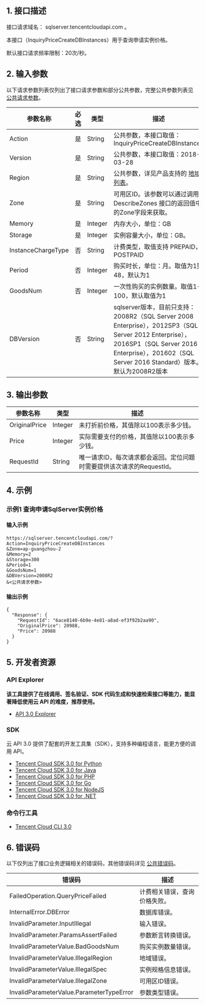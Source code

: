 ## 1. 接口描述

接口请求域名： sqlserver.tencentcloudapi.com 。

本接口（InquiryPriceCreateDBInstances）用于查询申请实例价格。

默认接口请求频率限制：20次/秒。




## 2. 输入参数

以下请求参数列表仅列出了接口请求参数和部分公共参数，完整公共参数列表见 [公共请求参数](/document/api/238/19930)。

| 参数名称 | 必选 | 类型 | 描述 |
|---------|---------|---------|---------|
| Action | 是 | String | 公共参数，本接口取值：InquiryPriceCreateDBInstances |
| Version | 是 | String | 公共参数，本接口取值：2018-03-28 |
| Region | 是 | String | 公共参数，详见产品支持的 [地域列表](/document/api/238/19930#.E5.9C.B0.E5.9F.9F.E5.88.97.E8.A1.A8)。 |
| Zone | 是 | String | 可用区ID。该参数可以通过调用 DescribeZones 接口的返回值中的Zone字段来获取。 |
| Memory | 是 | Integer | 内存大小，单位：GB |
| Storage | 是 | Integer | 实例容量大小，单位：GB。 |
| InstanceChargeType | 否 | String | 计费类型，取值支持 PREPAID，POSTPAID |
| Period | 否 | Integer | 购买时长，单位：月。取值为1到48，默认为1 |
| GoodsNum | 否 | Integer | 一次性购买的实例数量。取值1-100，默认取值为1 |
| DBVersion | 否 | String | sqlserver版本，目前只支持：2008R2（SQL Server 2008 Enterprise），2012SP3（SQL Server 2012 Enterprise），2016SP1（SQL Server 2016 Enterprise），201602（SQL Server 2016 Standard）版本。默认为2008R2版本 |

## 3. 输出参数

| 参数名称 | 类型 | 描述 |
|---------|---------|---------|
| OriginalPrice | Integer | 未打折前价格，其值除以100表示多少钱。|
| Price | Integer | 实际需要支付的价格，其值除以100表示多少钱。|
| RequestId | String | 唯一请求ID，每次请求都会返回。定位问题时需要提供该次请求的RequestId。|

## 4. 示例

### 示例1 查询申请SqlServer实例价格

#### 输入示例

```
https://sqlserver.tencentcloudapi.com/?Action=InquiryPriceCreateDBInstances
&Zone=ap-guangzhou-2
&Memory=2
&Storage=300
&Period=1
&GoodsNum=1
&DBVersion=2008R2
&<公共请求参数>
```

#### 输出示例

```
{
  "Response": {
    "RequestId": "6ace8140-6b9e-4e81-a8ad-ef3f92b2aa90",
    "OriginalPrice": 20988,
    "Price": 20988
  }
}
```


## 5. 开发者资源

### API Explorer

**该工具提供了在线调用、签名验证、SDK 代码生成和快速检索接口等能力，能显著降低使用云 API 的难度，推荐使用。**

* [API 3.0 Explorer](https://console.cloud.tencent.com/api/explorer?Product=sqlserver&Version=2018-03-28&Action=InquiryPriceCreateDBInstances)

### SDK

云 API 3.0 提供了配套的开发工具集（SDK），支持多种编程语言，能更方便的调用 API。

* [Tencent Cloud SDK 3.0 for Python](https://github.com/TencentCloud/tencentcloud-sdk-python)
* [Tencent Cloud SDK 3.0 for Java](https://github.com/TencentCloud/tencentcloud-sdk-java)
* [Tencent Cloud SDK 3.0 for PHP](https://github.com/TencentCloud/tencentcloud-sdk-php)
* [Tencent Cloud SDK 3.0 for Go](https://github.com/TencentCloud/tencentcloud-sdk-go)
* [Tencent Cloud SDK 3.0 for NodeJS](https://github.com/TencentCloud/tencentcloud-sdk-nodejs)
* [Tencent Cloud SDK 3.0 for .NET](https://github.com/TencentCloud/tencentcloud-sdk-dotnet)

### 命令行工具

* [Tencent Cloud CLI 3.0](https://cloud.tencent.com/document/product/440/6176)

## 6. 错误码

以下仅列出了接口业务逻辑相关的错误码，其他错误码详见 [公共错误码](/document/api/238/15694#.E5.85.AC.E5.85.B1.E9.94.99.E8.AF.AF.E7.A0.81)。

| 错误码 | 描述 |
|---------|---------|
| FailedOperation.QueryPriceFailed | 计费相关错误，查询价格失败。 |
| InternalError.DBError | 数据库错误。 |
| InvalidParameter.InputIllegal | 输入错误。 |
| InvalidParameter.ParamsAssertFailed | 参数断言转换错误。 |
| InvalidParameterValue.BadGoodsNum | 购买实例数量错误。 |
| InvalidParameterValue.IllegalRegion | 地域错误。 |
| InvalidParameterValue.IllegalSpec | 实例规格信息错误。 |
| InvalidParameterValue.IllegalZone | 可用区ID错误。 |
| InvalidParameterValue.ParameterTypeError | 参数类型错误。 |
